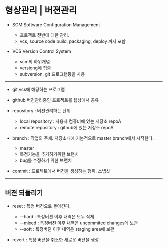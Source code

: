 # 형상관리 | 버젼관리

* SCM Software Configuration Management
	* 프로젝트 전반에 대한 관리. 
	* vcs, source code build, packaging, deploy 까지 포함

* VCS Version Control System
	* scm의 하위개념
	* versiong에 집중
	* subversion, git 프로그램등을 사용
	
---

* git vcs에 해당하는 프로그램
* github 버젼관리중인 프로젝트를 웹상에서 공유


* repository : 버젼관리하는 단위
	* local repository : 사용자 컴퓨터에 있는 저장소 repoA
	* remote repository : github에 있는 저장소 repoA
	
	
* branch : 작업의 주체. 저장소내에 기본적으로 master branch에서 시작한다.
	* master
	* 특정기능을 추가하기위한 브랜치
	* bug를 수정하기 위한 브랜치
* commit : 프로젝트에서 버젼을 생성하는 행위. 스냅샷

---

## 버젼 되돌리기

* reset : 특정 버젼으로 돌아간다.
	* --hard : 특정버젼 이후 내역은 모두 삭제
	* --mixed : 특정버젼 이후 내역은 uncommited changes에 보관
	* --soft : 특정버젼 이후 내역은 staging area에 보관

* revert : 특정 버젼을 취소한 새로운 버젼을 생성








